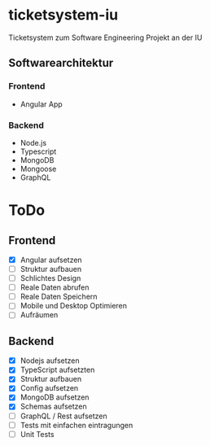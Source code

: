 # ticketsystem-iu
Ticketsystem zum Software Engineering Projekt an der IU

## Softwarearchitektur
### Frontend
- Angular App 
### Backend
- Node.js
- Typescript 
- MongoDB
- Mongoose
- GraphQL

# ToDo
## Frontend
- [x] Angular aufsetzen
- [ ] Struktur aufbauen
- [ ] Schlichtes Design
- [ ] Reale Daten abrufen
- [ ] Reale Daten Speichern
- [ ] Mobile und Desktop Optimieren
- [ ] Aufräumen
## Backend
- [x] Nodejs aufsetzen 
- [x] TypeScript aufsetzten
- [x] Struktur aufbauen
- [x] Config aufsetzen
- [x] MongoDB aufsetzen
- [X] Schemas aufsetzen
- [ ] GraphQL / Rest aufsetzen
- [ ] Tests mit einfachen eintragungen
- [ ] Unit Tests